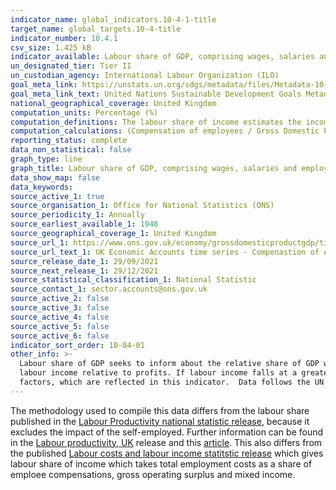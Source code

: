 ```yaml
---
indicator_name: global_indicators.10-4-1-title
target_name: global_targets.10-4-title
indicator_number: 10.4.1
csv_size: 1.425 kB
indicator_available: Labour share of GDP, comprising wages, salaries and employers social contributions
un_designated_tier: Tier II
un_custodian_agency: International Labour Organization (ILO)
goal_meta_link: https://unstats.un.org/sdgs/metadata/files/Metadata-10-04-01.pdf
goal_meta_link_text: United Nations Sustainable Development Goals Metadata (PDF 190 KB)
national_geographical_coverage: United Kingdom
computation_units: Percentage (%)
computation_definitions: The labour share of income estimates the income received by labour in the generation of value added, which includes the compensation of employees.
computation_calculations: (Compensation of employees / Gross Domestic Product at market prices) * 100
reporting_status: complete
data_non_statistical: false
graph_type: line
graph_title: Labour share of GDP, comprising wages, salaries and employers social contributions
data_show_map: false
data_keywords:
source_active_1: true
source_organisation_1: Office for National Statistics (ONS)
source_periodicity_1: Annually
source_earliest_available_1: 1948
source_geographical_coverage_1: United Kingdom
source_url_1: https://www.ons.gov.uk/economy/grossdomesticproductgdp/timeseries/ihxp/ukea
source_url_text_1: UK Economic Accounts time series - Compenastion of employees as % of Gross Domestic Product 
source_release_date_1: 29/09/2021
source_next_release_1: 29/12/2021
source_statistical_classification_1: National Statistic
source_contact_1: sector.accounts@ons.gov.uk
source_active_2: false
source_active_3: false
source_active_4: false
source_active_5: false
source_active_6: false
indicator_sort_order: 10-04-01
other_info: >-
  Labour share of GDP seeks to inform about the relative share of GDP which accrues to workers as compared to the share which accrues to capital in each reference period.  In periods of economic recession this figure provides an indication of the extent to which falling output reduces
  labour income relative to profits. If labour income falls at a greater rate than profits the labour income share will be expected to fall. Increased production and GDP often lead to improved living standards, depending on the distribution of real income and public policy among other
  factors, which are reflected in this indicator.  Data follows the UN specification for this indicator. This indicator has been identified in collaboration with topic experts.
---
```

The methodology used to compile this data differs from the labour share published in the [Labour Productivity national statistic release](https://www.ons.gov.uk/employmentandlabourmarket/peopleinwork/labourproductivity/bulletins/labourproductivity/octobertodecember2018), because it excludes the impact of the self-employed.  Further information can be found in the [Labour productivity, UK](https://www.ons.gov.uk/employmentandlabourmarket/peopleinwork/labourproductivity/bulletins/labourproductivity/octobertodecember2018) release and this [article](https://www.ons.gov.uk/economy/economicoutputandproductivity/productivitymeasures/methodologies/estimatingtheimpactoftheselfemployedinthelabourshare).
This also differs from the published [Labour costs and labour income statitstic release](https://www.ons.gov.uk/economy/economicoutputandproductivity/productivitymeasures/bulletins/labourcostsandlabourincomeuk/2021) which gives labour share of income which takes total employment costs as a share of emploee compensations, gross operating surplus and mixed income.